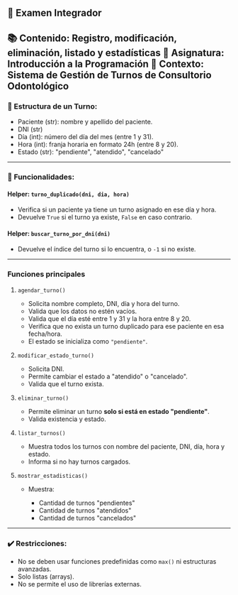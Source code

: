 ## 📄 Examen Integrador

📚 Contenido: Registro, modificación, eliminación, listado y estadísticas
📘 Asignatura: Introducción a la Programación
🎯 Contexto: **Sistema de Gestión de Turnos de Consultorio Odontológico**
-------------------------------------------------------------------------

### 🧱 Estructura de un Turno:

* Paciente (str): nombre y apellido del paciente.
* DNI (str)
* Día (int): número del día del mes (entre 1 y 31).
* Hora (int): franja horaria en formato 24h (entre 8 y 20).
* Estado (str): "pendiente", "atendido", "cancelado"

---

### 📌 Funcionalidades:

#### Helper: `turno_duplicado(dni, dia, hora)`

* Verifica si un paciente ya tiene un turno asignado en ese día y hora.
* Devuelve `True` si el turno ya existe, `False` en caso contrario.

#### Helper: `buscar_turno_por_dni(dni)`

* Devuelve el índice del turno si lo encuentra, o `-1` si no existe.

---

### Funciones principales

1. `agendar_turno()`

   * Solicita nombre completo, DNI, día y hora del turno.
   * Valida que los datos no estén vacíos.
   * Valida que el día esté entre 1 y 31 y la hora entre 8 y 20.
   * Verifica que no exista un turno duplicado para ese paciente en esa fecha/hora.
   * El estado se inicializa como `"pendiente"`.

2. `modificar_estado_turno()`

   * Solicita DNI.
   * Permite cambiar el estado a "atendido" o "cancelado".
   * Valida que el turno exista.

3. `eliminar_turno()`

   * Permite eliminar un turno **solo si está en estado "pendiente"**.
   * Valida existencia y estado.

4. `listar_turnos()`

   * Muestra todos los turnos con nombre del paciente, DNI, día, hora y estado.
   * Informa si no hay turnos cargados.

5. `mostrar_estadisticas()`

   * Muestra:

     * Cantidad de turnos "pendientes"
     * Cantidad de turnos "atendidos"
     * Cantidad de turnos "cancelados"

---

### ✔️ Restricciones:

* No se deben usar funciones predefinidas como `max()` ni estructuras avanzadas.
* Solo listas (arrays).
* No se permite el uso de librerías externas.



<!--stackedit_data:
eyJoaXN0b3J5IjpbMTYxOTY5MTI0OF19
-->